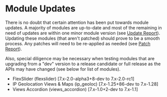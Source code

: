 # Module Updates

There is no doubt that certain attention has been put towards module updates. A majority of modules are up-to-date and most of the remaining in need of updates are within one minor module version (see [Update Report](update_report.md)). Updating these modules (that aren't patched) should prove to be a smooth process. Any patches will need to be re-applied as needed (see [Patch Report](patches_report.md)).

Also, special diligence may be necessary when testing modules that are upgrading from a "dev" version to a release candidate or full release as the APIs may have changed (see below for list of modules).

* FlexSlider (flexslider) [7.x-2.0-alpha3+8-dev to 7.x-2.0-rc1]
* IP Geolocation Views & Maps (ip_geoloc) [7.x-1.25+86-dev to 7.x-1.28]
* Views Accordion (views_accordion) [7.x-1.0+2-dev to 7.x-1.1]